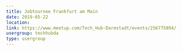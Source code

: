 ```yaml
---
title: Jobtournee Frankfurt am Main
date: 2019-05-22
location: 
link: https://www.meetup.com/Tech_Hub-Darmstadt/events/256775894/
usergroup: techhubda
type: usergroup
---
```

